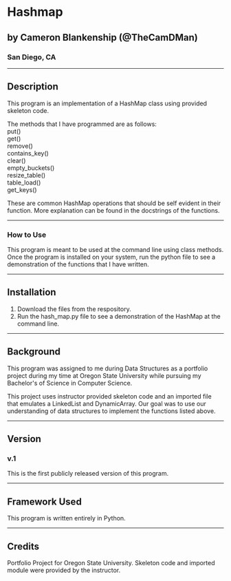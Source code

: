 # Hashmap

## by Cameron Blankenship (@TheCamDMan)

### San Diego, CA

---

## Description

This program is an implementation of a HashMap class using provided skeleton code.

The methods that I have programmed are as follows:  
put()  
get()  
remove()  
contains_key()  
clear()  
empty_buckets()  
resize_table()  
table_load()  
get_keys()  

These are common HashMap operations that should be self evident in their function. More explanation can be found in the docstrings of the functions.

---

### How to Use

This program is meant to be used at the command line using class methods. Once the program is installed on your system, run the python file to see a
demonstration of the functions that I have written.

---

## Installation

1.  Download the files from the respository.
2.  Run the hash_map.py file to see a demonstration of the HashMap at the command line.

---

## Background

This program was assigned to me during Data Structures as a portfolio project during my time at Oregon State University while pursuing my
Bachelor's of Science in Computer Science.

This project uses instructor provided skeleton code and an imported file that emulates a LinkedList and DynamicArray. Our goal was to
use our understanding of data structures to implement the functions listed above.

---

## Version

### v.1

This is the first publicly released version of this program.

---

## Framework Used

This program is written entirely in Python.

---

## Credits

Portfolio Project for Oregon State University. Skeleton code and imported module were provided by the instructor.
